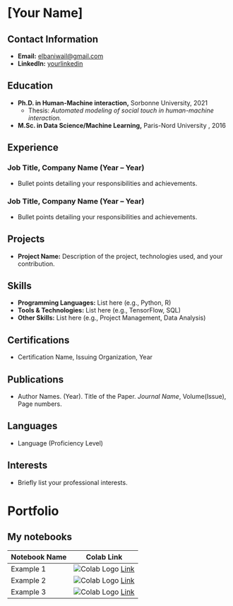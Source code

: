 # [Your Name]

## Contact Information
- **Email:** elbaniwail@gmail.com
- **LinkedIn:** [yourlinkedin](https://www.linkedin.com/in/wail-elbani-47b41476/)
<!-- - **GitHub:** [yourgithub](https://github.com/yourprofile) -->

<!-- ## Objective
Brief statement about your career objectives and how you aim to contribute to the field. -->

## Education
- **Ph.D. in Human-Machine interaction,** Sorbonne University, 2021
  - Thesis: *Automated modeling of social touch in human-machine interaction.*
- **M.Sc. in Data Science/Machine Learning,** Paris-Nord University , 2016
<!-- - **B.Sc. in [Related Field],** University Name, Year -->

## Experience
### Job Title, Company Name (Year – Year)
- Bullet points detailing your responsibilities and achievements.

### Job Title, Company Name (Year – Year)
- Bullet points detailing your responsibilities and achievements.

## Projects
- **Project Name:** Description of the project, technologies used, and your contribution.

## Skills
- **Programming Languages:** List here (e.g., Python, R)
- **Tools & Technologies:** List here (e.g., TensorFlow, SQL)
- **Other Skills:** List here (e.g., Project Management, Data Analysis)

## Certifications
- Certification Name, Issuing Organization, Year

## Publications
- Author Names. (Year). Title of the Paper. *Journal Name*, Volume(Issue), Page numbers.

## Languages
- Language (Proficiency Level)

## Interests
- Briefly list your professional interests.




# Portfolio 


## My notebooks 
| Notebook Name | Colab Link |
|---------------|------------|
| Example 1     | ![Colab Logo](https://colab.research.google.com/img/colab_favicon.ico) [Link]() |
| Example 2     | ![Colab Logo](https://colab.research.google.com/img/colab_favicon.ico) [Link]() |
| Example 3     | ![Colab Logo](https://colab.research.google.com/img/colab_favicon.ico) [Link]() |
